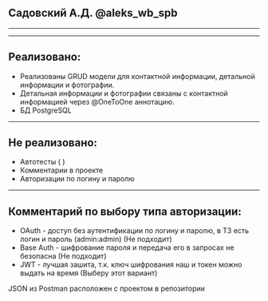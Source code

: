 ## Садовский А.Д. @aleks_wb_spb
___
___

## Реализовано:

* Реализованы GRUD модели для контактной информации,
  детальной информации и фотографии.
* Детальная информации и фотографии связаны с контактной информацией
  через @OneToOne аннотацию.
* БД PostgreSQL

___
## Не реализовано:
* Автотесты ( )
* Комментарии в проекте
* Авторизации по логину и паролю
___
## Комментарий по выбору типа авторизации:
* OAuth - доступ без аутентификации по логину и паролю,
  в ТЗ есть логин и пароль (admin:admin) (Не подходит)
* Base Auth - шифрование пароля и передача его в запросах не
  безопасна (Не подходит)
* JWT - лучшая зашита, т.к. ключ шифрования наш и токен можно
  выдать на время (Выберу этот вариант)

JSON из Postman расположен с проектом в репозитории